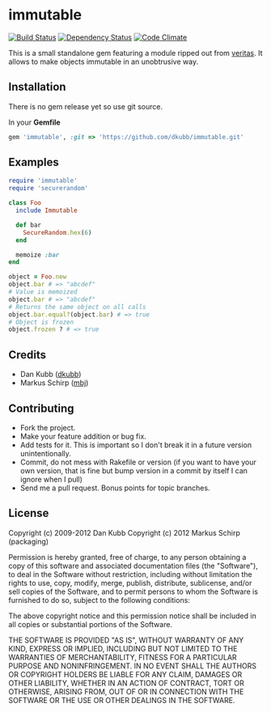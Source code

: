 immutable
=========

[![Build Status](https://secure.travis-ci.org/dkubb/immutable.png)](http://travis-ci.org/dkubb/immutable)
[![Dependency Status](https://gemnasium.com/dkubb/immutable.png)](https://gemnasium.com/dkubb/immutable)
[![Code Climate](https://codeclimate.com/badge.png)](https://codeclimate.com/github/dkubb/immutable)

This is a small standalone gem featuring a module ripped out from [veritas](https://github.com/dkubb/veritas).
It allows to make objects immutable in an unobtrusive way.

Installation
------------

There is no gem release yet so use git source.

In your **Gemfile**

``` ruby
gem 'immutable', :git => 'https://github.com/dkubb/immutable.git'
```

Examples
--------

``` ruby
require 'immutable'
require 'securerandom'

class Foo
  include Immutable

  def bar
    SecureRandom.hex(6)
  end

  memoize :bar
end

object = Foo.new
object.bar # => "abcdef"
# Value is memoized
object.bar # => "abcdef"
# Returns the same object on all calls
object.bar.equal?(object.bar) # => true
# Object is frozen
object.frozen ? # => true
```

Credits
-------

* Dan Kubb ([dkubb](https://github.com/dkubb))
* Markus Schirp ([mbj](https://github.com/mbj))

Contributing
-------------

* Fork the project.
* Make your feature addition or bug fix.
* Add tests for it. This is important so I don't break it in a
  future version unintentionally.
* Commit, do not mess with Rakefile or version
  (if you want to have your own version, that is fine but bump version in a commit by itself I can ignore when I pull)
* Send me a pull request. Bonus points for topic branches.

License
-------

Copyright (c) 2009-2012 Dan Kubb
Copyright (c) 2012 Markus Schirp (packaging)

Permission is hereby granted, free of charge, to any person obtaining
a copy of this software and associated documentation files (the
"Software"), to deal in the Software without restriction, including
without limitation the rights to use, copy, modify, merge, publish,
distribute, sublicense, and/or sell copies of the Software, and to
permit persons to whom the Software is furnished to do so, subject to
the following conditions:

The above copyright notice and this permission notice shall be
included in all copies or substantial portions of the Software.

THE SOFTWARE IS PROVIDED "AS IS", WITHOUT WARRANTY OF ANY KIND,
EXPRESS OR IMPLIED, INCLUDING BUT NOT LIMITED TO THE WARRANTIES OF
MERCHANTABILITY, FITNESS FOR A PARTICULAR PURPOSE AND
NONINFRINGEMENT. IN NO EVENT SHALL THE AUTHORS OR COPYRIGHT HOLDERS BE
LIABLE FOR ANY CLAIM, DAMAGES OR OTHER LIABILITY, WHETHER IN AN ACTION
OF CONTRACT, TORT OR OTHERWISE, ARISING FROM, OUT OF OR IN CONNECTION
WITH THE SOFTWARE OR THE USE OR OTHER DEALINGS IN THE SOFTWARE.
